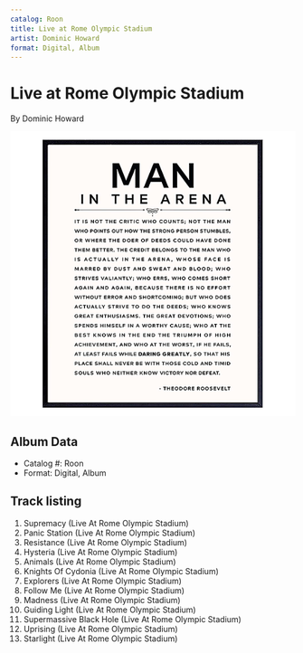 ```yaml
---
catalog: Roon
title: Live at Rome Olympic Stadium
artist: Dominic Howard
format: Digital, Album
---
```


# Live at Rome Olympic Stadium

By Dominic Howard

![](../../assets/albumcovers/Dominic_Howard-Live_at_Rome_Olympic_Stadium.png)

## Album Data

- Catalog #: Roon
- Format: Digital, Album


## Track listing


1. Supremacy (Live At Rome Olympic Stadium)
2. Panic Station (Live At Rome Olympic Stadium)
3. Resistance (Live At Rome Olympic Stadium)
4. Hysteria (Live At Rome Olympic Stadium)
5. Animals (Live At Rome Olympic Stadium)
6. Knights Of Cydonia (Live At Rome Olympic Stadium)
7. Explorers (Live At Rome Olympic Stadium)
8. Follow Me (Live At Rome Olympic Stadium)
9. Madness (Live At Rome Olympic Stadium)
10. Guiding Light (Live At Rome Olympic Stadium)
11. Supermassive Black Hole (Live At Rome Olympic Stadium)
12. Uprising (Live At Rome Olympic Stadium)
13. Starlight (Live At Rome Olympic Stadium)

